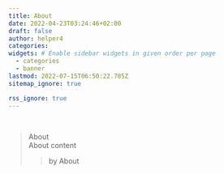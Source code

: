 ```yaml
---
title: About
date: 2022-04-23T03:24:46+02:00
draft: false
author: helper4
categories:
widgets: # Enable sidebar widgets in given order per page
  - categories
  - banner
lastmod: 2022-07-15T06:50:22.785Z
sitemap_ignore: true

rss_ignore: true
---
```


&nbsp;

> About\
> About content
>
> > by About

&nbsp;

&nbsp;
&nbsp;
